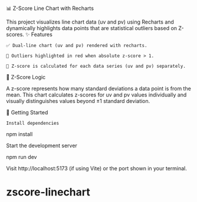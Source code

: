 📊 Z-Score Line Chart with Recharts

This project visualizes line chart data (uv and pv) using Recharts and dynamically highlights data points that are statistical outliers based on Z-scores.
✨ Features

    ✅ Dual-line chart (uv and pv) rendered with recharts.

    🔴 Outliers highlighted in red when absolute z-score > 1.

    🎯 Z-score is calculated for each data series (uv and pv) separately.

🧮 Z-Score Logic

A z-score represents how many standard deviations a data point is from the mean. This chart calculates z-scores for uv and pv values individually and visually distinguishes values beyond ±1 standard deviation.

🚀 Getting Started

    Install dependencies

npm install

Start the development server

npm run dev

Visit http://localhost:5173 (if using Vite) or the port shown in your terminal.
# zscore-linechart
